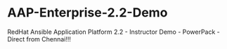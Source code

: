 # AAP-Enterprise-2.2-Demo
RedHat Ansible Application Platform 2.2 - Instructor Demo - PowerPack - Direct from Chennai!!!
